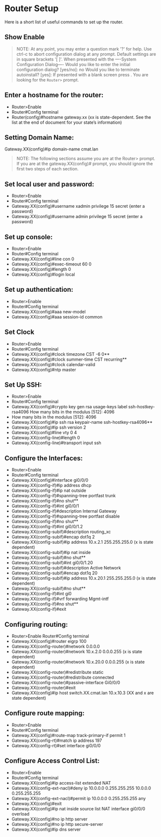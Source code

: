# Router Setup
Here is a short list of useful commands to set up the router.

## Show Enable
>NOTE: At any point, you may enter a question mark '?' for help. Use ctrl-c to abort configuration dialog at any prompt. Default settings are in square brackets '[ ]'.
When presented with the —-System Configuration Dialog—-
Would you like to enter the initial configuration dialog? [yes/no]: no
Would you like to terminate autoinstall? [yes]: <enter>
If presented with a blank screen press <return>. You are looking for the `Router>` prompt.

## Enter a hostname for the router:
- Router>Enable
- Router#Config terminal
- Router(config)#hostname gateway.xx (xx is state-dependent. See the list at the end of document for your state’s information)

## Setting Domain Name:
Gateway.XX(config)#ip domain-name cmat.lan
> NOTE: The following sections assume you are at the Router> prompt. If you are at the
gateway.XX(config)# prompt, you should ignore the first two steps of each section.

## Set local user and password:
- Router>Enable
- Router#Config terminal
- Gateway.XX(config)#username xadmin privilege 15 secret {enter a password}
- Gateway.XX(config)#username admin privilege 15 secret {enter a password}
## Set up console:
- Router>Enable
- Router#Config terminal
- Gateway.XX(config)#line con 0
- Gateway.XX(config)#exec-timeout 60 0
- Gateway.XX(config)#length 0
- Gateway.XX(config)#login local
## Set up authentication:
- Router>Enable
- Router#Config terminal
- Gateway.XX(config)#aaa new-model
- Gateway.XX(config)#aaa session-id common
## Set Clock
- Router>Enable
- Router#Config terminal
- Gateway.XX(config)#clock timezone CST -6 0**
- Gateway.XX(config)#clock summer-time CST recurring**
- Gateway.XX(config)#clock calendar-valid
- Gateway.XX(config)#ntp master
## Set Up SSH:
- Router>Enable
- Router#Config terminal
- Gateway.XX(config)#crypto key gen rsa usage-keys label ssh-hostkey-rsa4096 How many bits in the modulus [512]: 4096
- How many bits in the modulus [512]: 4096
- Gateway.XX(config)#ip ssh rsa keypair-name ssh-hostkey-rsa4096**
- Gateway.XX(config)#ip ssh version 2
- Gateway.XX(config)#line vty 0 4
- Gateway.XX(config-line)#length 0
- Gateway.XX(config-line)#transport input ssh
## Configure the Interfaces:
- Router>Enable
- Router#Config terminal
- Gateway.XX(config)#interface gi0/0/0
- Gateway.XX(config-if)#ip address dhcp
- Gateway.XX(config-if)#ip nat outside
- Gateway.XX(config-if)#spanning-tree portfast trunk
- Gateway.XX(config-if)#no shut**
- Gateway.XX(config-if)#int gi0/0/1
- Gateway.XX(config-if)#description Internal Gateway
- Gateway.XX(config-if)#spanning-tree portfast disable
- Gateway.XX(config-if)#no shut**
- Gateway.XX(config-if)#int gi0/0/1.2
- Gateway.XX(config-subif)#description routing_xc
- Gateway.XX(config-subif)#encap dot1q 2
- Gateway.XX(config-subif)#ip address 10.x.2.1 255.255.255.0 (x is state dependent)
- Gateway.XX(config-subif)#ip nat inside
- Gateway.XX(config-subif)#no shut**
- Gateway.XX(config-subif)#int gi0/0/1.20
- Gateway.XX(config-subif)#description Active Network
- Gateway.XX(config-subif)#encap dot1q 20
- Gateway.XX(config-subif)#ip address 10.x.20.1 255.255.255.0 (x is state dependent)
- Gateway.XX(config-subif)#no shut**
- Gateway.XX(config-if)#int gi0
- Gateway.XX(config-if)#vrf forwarding Mgmt-intf
- Gateway.XX(config-if)#no shut**
- Gateway.XX(config-if)#exit
## Configuring routing:
- Router>Enable Router#Config terminal
- Gateway.XX(config)#router eigrp 100
- Gateway.XX(config-router)#network 0.0.0.0
- Gateway.XX(config-router)#network 10.x.2.0 0.0.0.255 (x is state dependent)
- Gateway.XX(config-router)#network 10.x.20.0 0.0.0.255 (x is state dependent)
- Gateway.XX(config-router)#redistribute static
- Gateway.XX(config-router)#redistribute connected
- Gateway.XX(config-router)#passive-interface Gi0/0/0
- Gateway.XX(config-router)#exit
- Gateway.XX(config)#ip host switch.XX.cmat.lan 10.x.10.3 (XX and x are state dependent)
## Configure route mapping:
- Router>Enable
- Router#Config terminal
- Gateway.XX(config)#route-map track-primary-if permit 1
- Gateway.XX(config-rt)#match ip address 197
- Gateway.XX(config-rt)#set interface gi0/0/0
## Configure Access Control List:
- Router>Enable
- Router#Config terminal
- Gateway.XX(config)#ip access-list extended NAT
- Gateway.XX(config-ext-nacl)#deny ip 10.0.0.0 0.255.255.255 10.0.0.0 0.255.255.255
- Gateway.XX(config-ext-nacl)#permit ip 10.0.0.0 0.255.255.255 any  
- Gateway.XX(config)#exit
- Gateway.XX(config)#ip nat inside source list NAT interface gi0/0/0 overload
- Gateway.XX(config)#no ip http server
- Gateway.XX(config)#no ip http secure-server
- Gateway.XX(config)#ip dns server
